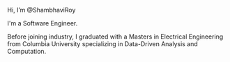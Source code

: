 Hi, I’m @ShambhaviRoy

I'm a Software Engineer.

Before joining industry, I graduated with a Masters in Electrical Engineering from Columbia University specializing in Data-Driven Analysis and Computation. 

<!---
- 🌱 I’m currently learning Software Engineering and System Design
- 💞️ I’m looking to collaborate on ...
- 📫 How to reach me ...
--->


<!---
ShambhaviRoy/ShambhaviRoy is a ✨ special ✨ repository because its `README.md` (this file) appears on your GitHub profile.
You can click the Preview link to take a look at your changes.
--->
